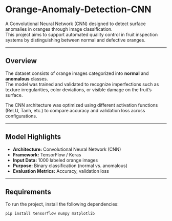 # Orange-Anomaly-Detection-CNN

A Convolutional Neural Network (CNN) designed to detect surface anomalies in oranges through image classification.  
This project aims to support automated quality control in fruit inspection systems by distinguishing between normal and defective oranges.

---

## Overview

The dataset consists of orange images categorized into **normal** and **anomalous** classes.  
The model was trained and validated to recognize imperfections such as texture irregularities, color deviations, or visible damage on the fruit’s surface.

The CNN architecture was optimized using different activation functions (ReLU, Tanh, etc.) to compare accuracy and validation loss across configurations.

---

## Model Highlights

- **Architecture:** Convolutional Neural Network (CNN)  
- **Framework:** TensorFlow / Keras  
- **Input Data:** 1000 labeled orange images  
- **Purpose:** Binary classification (normal vs. anomalous)  
- **Evaluation Metrics:** Accuracy, validation loss  

---

## Requirements

To run the project, install the following dependencies:

```bash
pip install tensorflow numpy matplotlib
